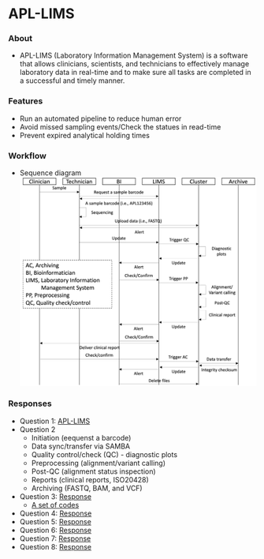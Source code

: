 # APL-LIMS
### About
 * APL-LIMS (Laboratory Information Management System) is a software that allows clinicians, scientists, and technicians to effectively manage laboratory data in real-time and to make sure all tasks are completed in a successful and timely manner. 

### Features
 * Run an automated pipeline to reduce human error
 * Avoid missed sampling events/Check the statues in read-time
 * Prevent expired analytical holding times

### Workflow
 * Sequence diagram   ![Sequence diagram](./imgs/APL-LIMS_UML.png)

### Responses
 * Question 1: [APL-LIMS](https://github.com/lootpiz/APL-LIMS)
 * Question 2
   - Initiation (eequenst a barcode)
   - Data sync/transfer via SAMBA
   - Quality control/check (QC) - diagnostic plots
   - Preprocessing (alignment/variant calling)
   - Post-QC (alignment status inspection)
   - Reports (clinical reports, ISO20428)
   - Archiving (FASTQ, BAM, and VCF)
 * Question 3: [Response](https://github.com/lootpiz/APL-LIMS/blob/master/03_Preprocessing/Question3.md)
   - [A set of codes](https://github.com/lootpiz/APL-LIMS/tree/master/03_Preprocessing)
 * Question 4: [Response](https://github.com/lootpiz/APL-LIMS/blob/master/01_Data_sync/Question4.md)
 * Question 5: [Response](https://github.com/lootpiz/APL-LIMS/blob/master/04_Post-QC/Question5.md)
 * Question 6: [Response](https://github.com/lootpiz/APL-LIMS/blob/master/00_Initiation/Question6.md)
 * Question 7: [Response](https://github.com/lootpiz/APL-LIMS/blob/master/05_Reports/Question7.md)
 * Question 8: [Response](https://github.com/lootpiz/APL-LIMS/blob/master/06_Scale/Question8.md)
